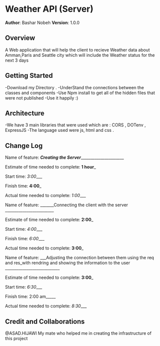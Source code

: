 # Weather API (Server)

**Author**: Bashar Nobeh
**Version**: 1.0.0 

## Overview
A Web application that will help the client to recieve Weather data about Amman,Paris and Seattle city which will include 
the Weather status for the next 3 days 

## Getting Started
-Download my Directory .
-UnderStand the connections between the classes and components 
-Use Npm install to get all of the hidden files that were not published 
-Use it happily :)

## Architecture
-We have 3 main libraries that were used which are : CORS , DOTenv , ExpressJS
-The language used were js, html and css .

## Change Log
Name of feature: _____Creating the Server___________________________

Estimate of time needed to complete: __1 hour___

Start time: _3:00____

Finish time: __4:00___

Actual time needed to complete: _1:00____

Name of feature: _______Connecting the client with the server _________________________

Estimate of time needed to complete: __2:00___

Start time: _4:00____

Finish time: _6:00____

Actual time needed to complete: __3:00___

Name of feature: ___Adjusting the connection between them using the req and res_with rendring and showing the information to the user ____________________________

Estimate of time needed to complete: __3:00___

Start time: _6:30____

Finish time: 2:00 am_____

Actual time needed to complete: _8:30____

## Credit and Collaborations

@ASAD.HIJAWI My mate who helped me in creating the infrastructure of this project 

